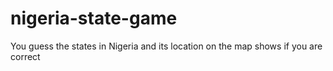 # nigeria-state-game
You guess the states in Nigeria and its location on the map shows if you are correct

